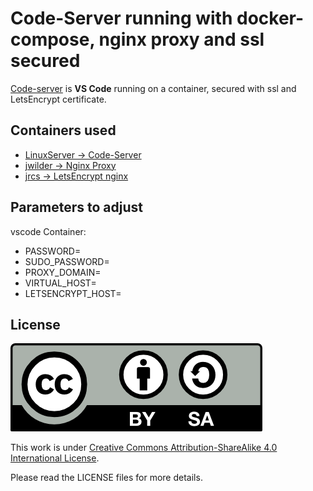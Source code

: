 # Code-Server running with docker-compose, nginx proxy and ssl secured

[Code-server](https://coder.com/) is __VS Code__ running on a container, secured with ssl and LetsEncrypt certificate.

## Containers used
- [LinuxServer -> Code-Server](https://hub.docker.com/r/linuxserver/code-server)
- [jwilder -> Nginx Proxy](https://hub.docker.com/r/jwilder/nginx-proxy)
- [jrcs -> LetsEncrypt nginx](https://hub.docker.com/r/jrcs/letsencrypt-nginx-proxy-companion)

## Parameters to adjust

vscode Container:
- PASSWORD=
- SUDO_PASSWORD=
- PROXY_DOMAIN=
- VIRTUAL_HOST=
- LETSENCRYPT_HOST=

## License

<img src="./img/by-sa.png">

This work is under [Creative Commons Attribution-ShareAlike 4.0 International License](http://creativecommons.org/licenses/by-sa/4.0/).

Please read the LICENSE files for more details.
